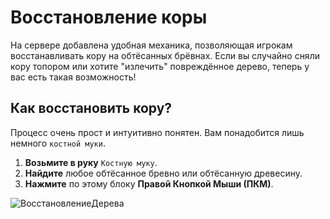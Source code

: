 ﻿# Восстановление коры

На сервере добавлена удобная механика, позволяющая игрокам восстанавливать кору на обтёсанных брёвнах. 
Если вы случайно сняли кору топором или хотите "излечить" повреждённое дерево, теперь у вас есть такая возможность!

## Как восстановить кору?

Процесс очень прост и интуитивно понятен. Вам понадобится лишь немного `костной муки`.

1.  **Возьмите в руку** `Костную муку`.
2.  **Найдите** любое обтёсанное бревно или обтёсанную древесину.
3.  **Нажмите** по этому блоку **Правой Кнопкой Мыши (ПКМ)**.

![ВосстановлениеДерева](./public/bark.gif)